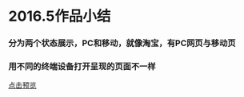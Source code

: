 <h1>2016.5作品小结</h1>

<h3>分为两个状态展示，PC和移动，就像淘宝，有PC网页与移动页</h3>
<h3>用不同的终端设备打开呈现的页面不一样</h3>
<a href=' https://xzblogs.gitee.io/webresume' target='_blank'>点击预览</a> 
